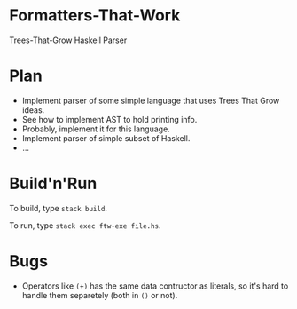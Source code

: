 # Formatters-That-Work
Trees-That-Grow Haskell Parser 

# Plan
* Implement parser of some simple language that uses Trees That Grow ideas.
* See how to implement AST to hold printing info.
* Probably, implement it for this language.
* Implement parser of simple subset of Haskell.
* ...


# Build'n'Run

To build, type  `stack build`.

To run, type `stack exec ftw-exe file.hs`.

# Bugs


* Operators like `(+)` has the same data contructor as literals, so it's hard to handle them separetely (both in `()` or not).

